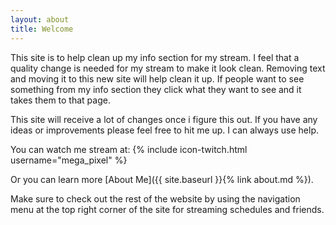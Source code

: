 ```yaml
---
layout: about
title: Welcome
---
```


This site is to help clean up my info section for my stream. I feel that a quality change is needed for my stream to make it look clean. Removing text and moving it to this new site will help clean it up. If people want to see something from my info section they click what they want to see and it takes them to that page.

This site will receive a lot of changes once i figure this out. If you have any ideas or improvements please feel free to hit me up. I can always use help.

You can watch me stream at: {% include icon-twitch.html username="mega_pixel" %}

Or you can learn more [About Me]({{ site.baseurl }}{% link about.md %}).

Make sure to check out the rest of the website by using the navigation menu at the top right corner of the site for streaming schedules and friends.